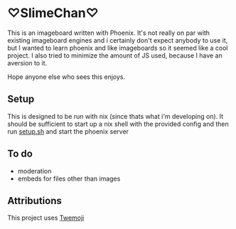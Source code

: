 # ♡SlimeChan♡

This is an imageboard written with Phoenix. It's not really on par with existing imageboard engines and i certainly don't expect anybody to use it, but I wanted to learn phoenix and like imageboards so it seemed like a cool project. I also tried to minimize the amount of JS used, because I have an aversion to it.

Hope anyone else who sees this enjoys.

## Setup

This is designed to be run with nix (since thats what i'm developing on). It should be sufficient to start up a nix shell with the provided config and then run [setup.sh](/setup.sh) and start the phoenix server

## To do

- moderation
- embeds for files other than images

## Attributions

This project uses [Twemoji](https://twemoji.twitter.com/)
